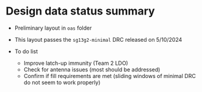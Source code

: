 # Design data status summary

* Preliminary layout in `oas` folder
* This layout passes the `sg13g2-minimal` DRC released on 5/10/2024

* To do list
  * Improve latch-up immunity (Team 2 LDO)
  * Check for antenna issues (most should be addressed)
  * Confirm if fill requirements are met (sliding windows of minimal DRC do not seem to work properly)
